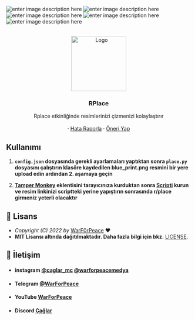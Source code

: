 <div id="top"></div>

![enter image description here](https://img.shields.io/github/contributors/WarF0rPeace/RPlace.svg?style=for-the-badge) ![enter image description here](https://img.shields.io/github/forks/WarF0rPeace/RPlace.svg?style=for-the-badge) ![enter image description here](https://img.shields.io/github/stars/WarF0rPeace/RPlace.svg?style=for-the-badge) ![enter image description here](https://img.shields.io/github/issues/WarF0rPeace/RPlace.svg?style=for-the-badge) ![enter image description here](https://img.shields.io/github/license/WarF0rPeace/RPlace.svg?style=for-the-badge)

<br />
<div align="center">
  <a href="https://github.com/WarF0rPeace/RPlace">
    <img src="https://i.ibb.co/j3FTTYf/logo.png" alt="Logo" width="150" height="150">
  </a>

  <h3 align="center">RPlace</h3>

  <p align="center">
    Rplace etkinliğinde resimlerinizi çizmenizi kolaylaştırır
    <br />
   <br />
    ·
    <a href="https://github.com/WarF0rPeace/RPlace/issues">Hata Raporla</a>
    ·
    <a href="https://github.com/WarF0rPeace/RPlace/issues">Öneri Yap</a>
  </p>
</div>

## Kullanımı

 1. **`config.json` dosyasında gerekli ayarlamaları yaptıktan sonra `place.py` dosyasını çalıştırın klasöre kaydedilen blue_print.png  resmini bir yere upload edin ardından 2. aşamaya geçin**

 2. **[Tamper Monkey](https://chrome.google.com/webstore/detail/tampermonkey/dhdgffkkebhmkfjojejmpbldmpobfkfo?hl=tr)
    eklentisini tarayıcınıza kurduktan sonra [Scripti](https://greasyfork.org/tr/scripts/442658-rplace) kurun ve resim linkinizi scriptteki yerine yapıştırın sonrasında r/place girmeniz yeterli olacaktır**

 

##   📝 Lisans

  * *Copyright (C) 2022 by* [WarF0rPeace](https://github.com/WarF0rPeace) ❤️️
  * **MIT Lisansı altında dağıtılmaktadır. Daha fazla bilgi için bkz.** [LICENSE](https://github.com/WarF0rPeace/RPlace/blob/main/LICENSE).


##   💬 İletişim

* #### instagram [@caglar_mc](https://instagram.com/caglar_mc)  [@warforpeacemedya](https://instagram.com/warforpeacemedya) 
* #### Telegram [@WarForPeace](https://t.me/WarForPeace)
* #### YouTube [WarForPeace](https://www.youtube.com/c/WarForPeace_YT/)
* #### Discord [Çağlar](https://discord.com/users/771644063207915540)
